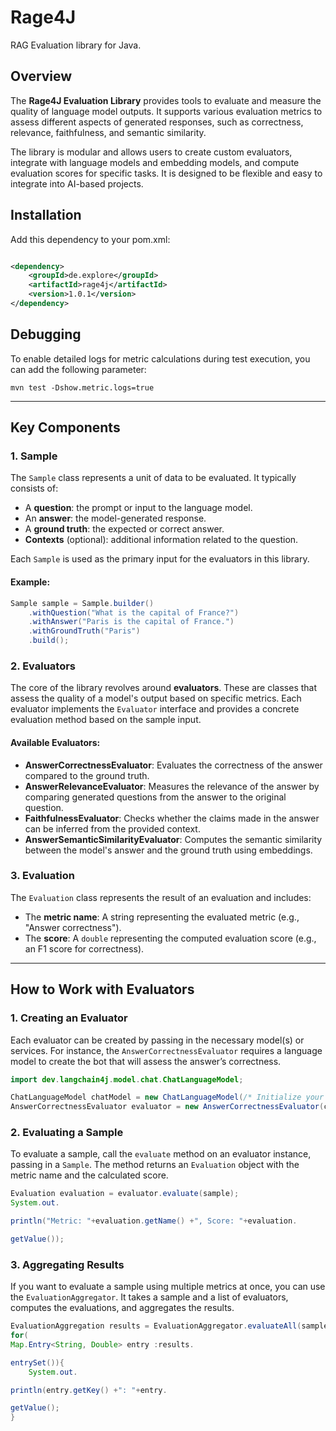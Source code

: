 # Rage4J

RAG Evaluation library for Java.

## Overview

The **Rage4J Evaluation Library** provides tools to evaluate and measure the quality of language model outputs. It
supports various evaluation metrics to assess different aspects of generated responses, such as correctness, relevance,
faithfulness, and semantic similarity.

The library is modular and allows users to create custom evaluators, integrate with language models and embedding
models, and compute evaluation scores for specific tasks. It is designed to be flexible and easy to integrate into
AI-based projects.

## Installation

Add this dependency to your pom.xml:

```xml

<dependency>
    <groupId>de.explore</groupId>
    <artifactId>rage4j</artifactId>
    <version>1.0.1</version>
</dependency>
```

## Debugging

To enable detailed logs for metric calculations during test execution, you can add the following parameter:

```maven
mvn test -Dshow.metric.logs=true
```

---

## Key Components

### 1. **Sample**

The `Sample` class represents a unit of data to be evaluated. It typically consists of:

- A **question**: the prompt or input to the language model.
- An **answer**: the model-generated response.
- A **ground truth**: the expected or correct answer.
- **Contexts** (optional): additional information related to the question.

Each `Sample` is used as the primary input for the evaluators in this library.

#### Example:

```java
Sample sample = Sample.builder()
	.withQuestion("What is the capital of France?")
	.withAnswer("Paris is the capital of France.")
	.withGroundTruth("Paris")
	.build();
```

### 2. **Evaluators**

The core of the library revolves around **evaluators**. These are classes that assess the quality of a model's output
based on specific metrics. Each evaluator implements the `Evaluator` interface and provides a concrete evaluation method
based on the sample input.

#### Available Evaluators:

- **AnswerCorrectnessEvaluator**: Evaluates the correctness of the answer compared to the ground truth.
- **AnswerRelevanceEvaluator**: Measures the relevance of the answer by comparing generated questions from the answer to
  the original question.
- **FaithfulnessEvaluator**: Checks whether the claims made in the answer can be inferred from the provided context.
- **AnswerSemanticSimilarityEvaluator**: Computes the semantic similarity between the model's answer and the ground
  truth using embeddings.

### 3. **Evaluation**

The `Evaluation` class represents the result of an evaluation and includes:

- The **metric name**: A string representing the evaluated metric (e.g., "Answer correctness").
- The **score**: A `double` representing the computed evaluation score (e.g., an F1 score for correctness).

---

## How to Work with Evaluators

### 1. **Creating an Evaluator**

Each evaluator can be created by passing in the necessary model(s) or services. For instance,
the `AnswerCorrectnessEvaluator` requires a language model to create the bot that will assess the answer’s correctness.

```java
import dev.langchain4j.model.chat.ChatLanguageModel;

ChatLanguageModel chatModel = new ChatLanguageModel(/* Initialize your language model */);
AnswerCorrectnessEvaluator evaluator = new AnswerCorrectnessEvaluator(chatModel);
```

### 2. **Evaluating a Sample**

To evaluate a sample, call the `evaluate` method on an evaluator instance, passing in a `Sample`. The method returns
an `Evaluation` object with the metric name and the calculated score.

```java
Evaluation evaluation = evaluator.evaluate(sample);
System.out.

println("Metric: "+evaluation.getName() +", Score: "+evaluation.

getValue());
```

### 3. **Aggregating Results**

If you want to evaluate a sample using multiple metrics at once, you can use the `EvaluationAggregator`. It takes a
sample and a list of evaluators, computes the evaluations, and aggregates the results.

```java
EvaluationAggregation results = EvaluationAggregator.evaluateAll(sample, evaluator1, evaluator2);
for(
Map.Entry<String, Double> entry :results.

entrySet()){
	System.out.

println(entry.getKey() +": "+entry.

getValue();
}
```

